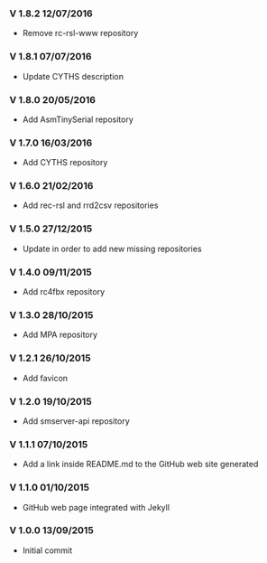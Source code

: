 ### V 1.8.2 12/07/2016
 - Remove rc-rsl-www repository

### V 1.8.1 07/07/2016
 - Update CYTHS description

### V 1.8.0 20/05/2016
 - Add AsmTinySerial repository

### V 1.7.0 16/03/2016
 - Add CYTHS repository

### V 1.6.0 21/02/2016
 - Add rec-rsl and rrd2csv repositories

### V 1.5.0 27/12/2015
 - Update in order to add new missing repositories

### V 1.4.0 09/11/2015
 - Add rc4fbx repository

### V 1.3.0 28/10/2015
 - Add MPA repository

### V 1.2.1 26/10/2015
 - Add favicon

### V 1.2.0 19/10/2015
 - Add smserver-api repository

### V 1.1.1 07/10/2015
 - Add a link inside README.md to the GitHub web site generated

### V 1.1.0 01/10/2015
 - GitHub web page integrated with Jekyll

### V 1.0.0 13/09/2015
 - Initial commit
